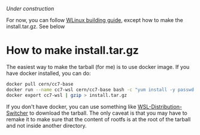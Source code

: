 *Under construction*

For now, you can follow [WLinux building guide](https://github.com/WhitewaterFoundry/Pengwin/blob/master/BUILDING.md), except how to make the install.tar.gz. See below

# How to make install.tar.gz

The easiest way to make the tarball (for me) is to use docker image. If you have docker installed, you can do:
```bash
docker pull cern/cc7-base
docker run --name cc7-wsl cern/cc7-base bash -c "yum install -y passwd sudo && yum clean all"
docker export cc7-wsl | gzip > install.tar.gz
```
If you don't have docker, you can use something like [WSL-Distribution-Switcher](https://github.com/RoliSoft/WSL-Distribution-Switcher) to download the tarball. The only caveat is that you may have to remake it to make sure that the content of rootfs is at the root of the tarball and not inside another directory.